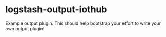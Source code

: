 # logstash-output-iothub
Example output plugin. This should help bootstrap your effort to write your own output plugin!
